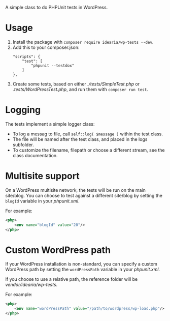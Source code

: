 A simple class to do PHPUnit tests in WordPress.

# Usage

1. Install the package with `composer require idearia/wp-tests --dev`.
1. Add this to your composer.json:
    ```
    "scripts": {
        "test": [
            "phpunit --testdox"
        ]
    },
    ```
1. Create some tests, based on either *./tests/SimpleTest.php* or *.tests/WordPressTest.php*, and run them with `composer run test`.

# Logging

The tests implement a simple logger class:

- To log a messag to file, call `self::log( $message )` within the test class.
- The file will be named after the test class, and placed in the logs subfolder.
- To customize the filename, filepath or choose a different stream, see the class documentation.

# Multisite support

On a WordPress multisite network, the tests will be run on the main site/blog. You can choose to test against a different site/blog by setting the `blogId` variable in your *phpunit.xml*.

For example:

```xml
<php>
    <env name="blogId" value="20"/>
</php>
````

# Custom WordPress path

If your WordPress installation is non-standard, you can specify a custom WordPress path by setting the `wordPressPath` variable in your *phpunit.xml*.

If you choose to use a relative path, the reference folder will be *vendor/idearia/wp-tests*.

For example:

```xml
<php>
    <env name="wordPressPath" value="/path/to/wordpress/wp-load.php"/>
</php>
````
